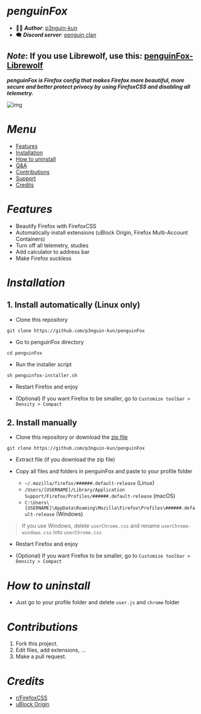 # ***penguinFox***

- 👩‍💻 ***Author***: [p3nguin-kun](https://github.com/p3nguin-kun)
- 🗨️ ***Discord server***: [penguin clan](https://discord.gg/https://discord.gg/yzn442FGuZ)

## ***Note***: If you use Librewolf, use this: [penguinFox-Librewolf](https://github.com/p3nguin-kun/penguinFox-Librewolf)

***penguinFox is Firefox config that makes Firefox more beautiful, more secure and better protect privacy by using FirefoxCSS and disabling all telemetry.***

![img](https://i.imgur.com/aByMkWB.png)

# ***Menu***
- [Features](#features)
- [Installation](#installation)
- [How to uninstall](#how-to-uninstall)
- [Q&A](#qa)
- [Contributions](#contributions)
- [Support](#support)
- [Credits](#credits)

# ***Features***
- Beautify Firefox with FirefoxCSS
- Automatically install extensions (uBlock Origin, Firefox Multi-Account Containers)
- Turn off all telemetry, studies
- Add calculator to address bar
- Make Firefox suckless

# ***Installation***

## 1. Install automatically (Linux only)
- Clone this repository
```
git clone https://github.com/p3nguin-kun/penguinFox
```

- Go to penguinFox directory
```
cd penguinFox
```

- Run the installer script
```
sh penguinfox-installer.sh
```

- Restart Firefox and enjoy

- (Optional) If you want Firefox to be smaller, go to ```Customize toolbar > Density > Compact```

## 2. Install manually
- Clone this repository or download the [zip file](https://github.com/p3nguin-kun/penguinFox/archive/main.zip)
```
git clone https://github.com/p3nguin-kun/penguinFox
```

- Extract file (if you download the zip file)

- Copy all files and folders in penguinFox and paste to your profile folder
  - ```~/.mozilla/firefox/######.default-release``` (Linux)
  - ```/Users/[USERNAME]/Library/Application Support/Firefox/Profiles/######.default-release``` (macOS)
  - ```C:\Users\[USERNAME]\AppData\Roaming\Mozilla\Firefox\Profiles\######.default-release``` (Windows)

> If you use Windows, delete ```userChrome.css``` and rename ```userChrome-windows.css``` into ```userChrome.css```

- Restart Firefox and enjoy

- (Optional) If you want Firefox to be smaller, go to ```Customize toolbar > Density > Compact```

# ***How to uninstall***
- Just go to your profile folder and delete ```user.js``` and ```chrome``` folder

# ***Contributions***

1. Fork this project.
2. Edit files, add extensions, ...
3. Make a pull request.


# ***Credits***
- [r/FirefoxCSS](https://www.reddit.com/r/FirefoxCSS/)
- [uBlock Origin](https://ublockorigin.com/)
